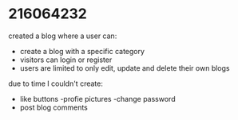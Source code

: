 # 216064232
created a blog where a user can:
- create a blog with a specific category
- visitors can login or register
- users are limited to only edit, update and delete their own blogs


due to time I couldn't create:
- like buttons
-profie pictures
-change password
- post blog comments